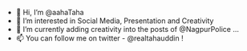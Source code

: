 - 👋 Hi, I’m @aahaTaha
- 👀 I’m interested in Social Media, Presentation and Creativity
- 🌱 I’m currently adding creativity into the posts of @NagpurPolice ...
- 📫 You can follow me on twitter - @realtahauddin !

<!---
aahaTaha/aahaTaha is a ✨ special ✨ repository because its `README.md` (this file) appears on your GitHub profile.
You can click the Preview link to take a look at your changes.
--->
